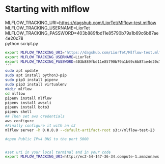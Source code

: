 # Starting with mlflow
MLFLOW_TRACKING_URI=https://dagshub.com/LiorTet/Mlflow-test.mlflow \
MLFLOW_TRACKING_USERNAME=LiorTet \
MLFLOW_TRACKING_PASSWORD=403b889fbd11e85790b79a1b69c6b87ae4e20c78 \
python script.py

```bash Dugshub
export MLFLOW_TRACKING_URI="https://dagshub.com/LiorTet/Mlflow-test.mlflow"
export MLFLOW_TRACKING_USERNAME=LiorTet
export MLFLOW_TRACKING_PASSWORD=403b889fbd11e85790b79a1b69c6b87ae4e20c78
´´´
sudo apt update
sudo apt install python3-pip
sudo pip3 install pipenv
sudo pip3 install virtualenv
mkdir mlflow
cd mlflow
pipenv install mlflow
pipenv install awscli
pipenv install boto3
pipenv shell
## Then set aws credentials
aws configure
#Finally configure it with an s3
mlflow server -h 0.0.0.0 --default-artifact-root s3://mlflow-test-23

#open Public IPv4 DNS to the port 5000


#set uri in your local terminal and in your code 
export MLFLOW_TRACKING_URI=http://ec2-54-147-36-34.compute-1.amazonaws.com:5000/